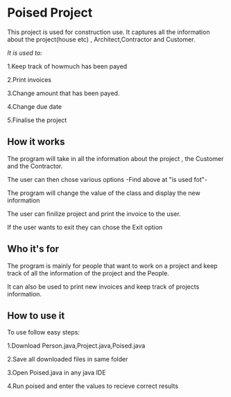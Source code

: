 # Poised Project

This project is used for construction use. It captures all the information about the project(house etc) , Architect,Contractor and Customer.

*It is used to:*


1.Keep track of howmuch has been payed 

2.Print invoices

3.Change amount that has been payed.

4.Change due date

5.Finalise the project

## How it works


The program will take in all the information about the project , the Customer and the Contractor.

The user can then chose various options -Find above at "is used fot"-

The program will change the value of the class and display the new information

The user can finilize project and print the invoice to the user.

If the user wants to exit they can chose the Exit option

## Who it's for


The program is mainly for people that want to work on a project and keep track of all the information of the project and the People.

It can also be used to print new invoices and keep track of projects information.

## How to use it

To use follow easy steps:

1.Download Person.java,Project.java,Poised.java

2.Save all downloaded files in same folder

3.Open Poised.java in any java IDE

4.Run poised and enter the values to recieve correct results 
